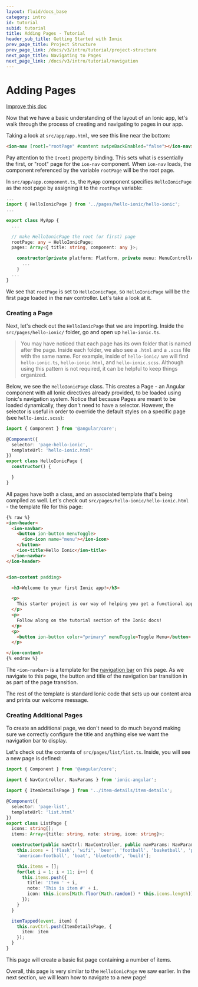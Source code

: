 ```yaml
---
layout: fluid/docs_base
category: intro
id: tutorial
subid: tutorial
title: Adding Pages - Tutorial
header_sub_title: Getting Started with Ionic
prev_page_title: Project Structure
prev_page_link: /docs/v3/intro/tutorial/project-structure
next_page_title: Navigating to Pages
next_page_link: /docs/v3/intro/tutorial/navigation
---
```


<h1 class="title">Adding Pages</h1>

<a class="improve-v2-docs" href='https://github.com/ionic-team/ionic-site/edit/master/content/docs/v3/intro/tutorial/adding-pages/index.md'>
  Improve this doc
</a>

Now that we have a basic understanding of the layout of an Ionic app, let's walk through the process of creating and navigating to pages in our app.

Taking a look at `src/app/app.html`, we see this line near the bottom:

```html
<ion-nav [root]="rootPage" #content swipeBackEnabled="false"></ion-nav>
```

Pay attention to the `[root]` property binding. This sets what is essentially the first, or "root" page for the `ion-nav` component. When `ion-nav` loads, the component referenced by the variable `rootPage` will be the root page.

In `src/app/app.component.ts`, the `MyApp` component specifies `HelloIonicPage` as the root page by assigning it to the `rootPage` variable:

```ts
...
import { HelloIonicPage } from '../pages/hello-ionic/hello-ionic';
...

export class MyApp {
  ...

  // make HelloIonicPage the root (or first) page
  rootPage: any = HelloIonicPage;
  pages: Array<{ title: string, component: any }>;

    constructor(private platform: Platform, private menu: MenuController, ...) {
      ...
    }
  ...
}

```

We see that `rootPage` is set to `HelloIonicPage`, so `HelloIonicPage` will be the first page loaded in the nav controller. Let's take a look at it.


### Creating a Page

Next, let's check out the `HelloIonicPage` that we are importing. Inside the `src/pages/hello-ionic/` folder, go and open up `hello-ionic.ts`.

> You may have noticed that each page has its own folder that is named after the page. Inside each folder, we also see a `.html` and a `.scss` file with the same name. For example, inside of `hello-ionic/` we will find `hello-ionic.ts`, `hello-ionic.html`, and `hello-ionic.scss`. Although using this pattern is not required, it can be helpful to keep things organized.


Below, we see the `HelloIonicPage` class. This creates a Page - an Angular component with all Ionic directives already provided, to be loaded using Ionic's navigation system.  Notice that because Pages are meant to be loaded dynamically, they don't need to have a selector. However, the selector is useful in order to override the default styles on a specific page (see `hello-ionic.scss`):

```ts
import { Component } from '@angular/core';

@Component({
  selector: 'page-hello-ionic',
  templateUrl: 'hello-ionic.html'
})
export class HelloIonicPage {
  constructor() {

  }
}
```

All pages have both a class, and an associated template that's being compiled as well. Let's check out `src/pages/hello-ionic/hello-ionic.html` - the template file for this page:

```html
{% raw %}
<ion-header>
  <ion-navbar>
    <button ion-button menuToggle>
      <ion-icon name="menu"></ion-icon>
    </button>
    <ion-title>Hello Ionic</ion-title>
  </ion-navbar>
</ion-header>


<ion-content padding>

  <h3>Welcome to your first Ionic app!</h3>

  <p>
    This starter project is our way of helping you get a functional app running in record time.
  </p>
  <p>
    Follow along on the tutorial section of the Ionic docs!
  </p>
  <p>
    <button ion-button color="primary" menuToggle>Toggle Menu</button>
  </p>

</ion-content>
{% endraw %}
```

The `<ion-navbar>` is a template for the [navigation bar](/docs/api/components/toolbar/Navbar/) on this page. As we navigate to this page, the button and title of the navigation bar transition in as part of the page transition.

The rest of the template is standard Ionic code that sets up our content area and prints our welcome message.

### Creating Additional Pages

To create an additional page, we don't need to do much beyond making sure we correctly configure the title and anything else we want the navigation bar to display.

Let's check out the contents of `src/pages/list/list.ts`. Inside, you will see a new page is defined:

```ts
import { Component } from '@angular/core';

import { NavController, NavParams } from 'ionic-angular';

import { ItemDetailsPage } from '../item-details/item-details';

@Component({
  selector: 'page-list',
  templateUrl: 'list.html'
})
export class ListPage {
  icons: string[];
  items: Array<{title: string, note: string, icon: string}>;

  constructor(public navCtrl: NavController, public navParams: NavParams) {
    this.icons = ['flask', 'wifi', 'beer', 'football', 'basketball', 'paper-plane',
    'american-football', 'boat', 'bluetooth', 'build'];

    this.items = [];
    for(let i = 1; i < 11; i++) {
      this.items.push({
        title: 'Item ' + i,
        note: 'This is item #' + i,
        icon: this.icons[Math.floor(Math.random() * this.icons.length)]
      });
    }
  }

  itemTapped(event, item) {
    this.navCtrl.push(ItemDetailsPage, {
      item: item
    });
  }
}
```

This page will create a basic list page containing a number of items.

Overall, this page is very similar to the `HelloIonicPage` we saw earlier. In the next section, we will learn how to navigate to a new page!
